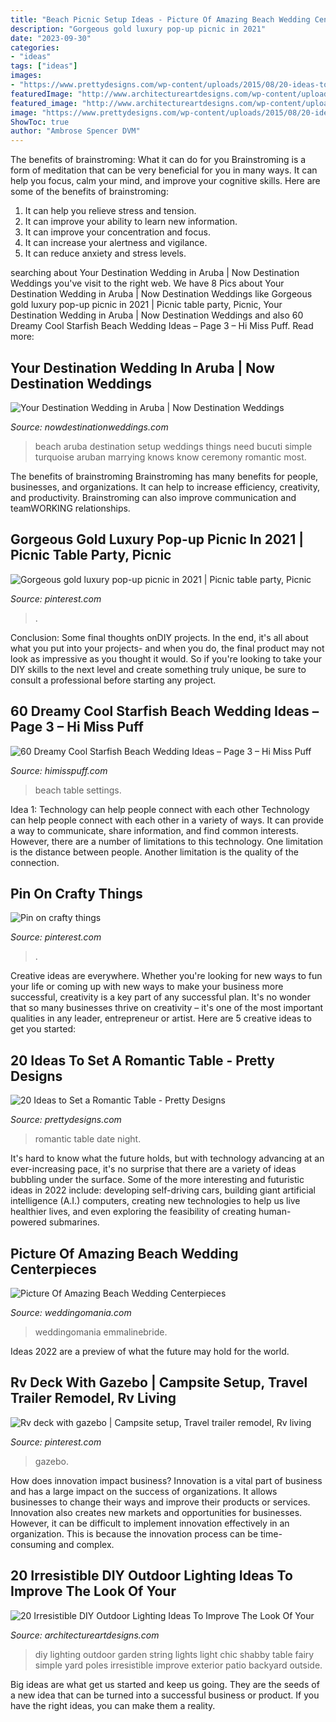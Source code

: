 ```yaml
---
title: "Beach Picnic Setup Ideas - Picture Of Amazing Beach Wedding Centerpieces"
description: "Gorgeous gold luxury pop-up picnic in 2021"
date: "2023-09-30"
categories:
- "ideas"
tags: ["ideas"]
images:
- "https://www.prettydesigns.com/wp-content/uploads/2015/08/20-ideas-to-set-a-romantic-table13.jpg"
featuredImage: "http://www.architectureartdesigns.com/wp-content/uploads/2016/08/8-25-e1471263306965-630x814.jpg"
featured_image: "http://www.architectureartdesigns.com/wp-content/uploads/2016/08/8-25-e1471263306965-630x814.jpg"
image: "https://www.prettydesigns.com/wp-content/uploads/2015/08/20-ideas-to-set-a-romantic-table13.jpg"
ShowToc: true
author: "Ambrose Spencer DVM"
---
```



The benefits of brainstroming: What it can do for you
Brainstroming is a form of meditation that can be very beneficial for you in many ways. It can help you focus, calm your mind, and improve your cognitive skills. Here are some of the benefits of brainstroming: 
1. It can help you relieve stress and tension.
2. It can improve your ability to learn new information.
3. It can improve your concentration and focus. 
4. It can increase your alertness and vigilance. 
5. It can reduce anxiety and stress levels.

	

		
searching about Your Destination Wedding in Aruba | Now Destination Weddings you've visit to the right web. We have 8 Pics about Your Destination Wedding in Aruba | Now Destination Weddings like Gorgeous gold luxury pop-up picnic in 2021 | Picnic table party, Picnic, Your Destination Wedding in Aruba | Now Destination Weddings and also 60 Dreamy Cool Starfish Beach Wedding Ideas – Page 3 – Hi Miss Puff. Read more:
		
    
## Your Destination Wedding In Aruba | Now Destination Weddings

<img loading=lazy src="https://www.nowdestinationweddings.com/sites/default/files/styles/blog_header_image/public/BucutiWeddingSetup3_H.jpg?itok=9UGUmlg7" onerror="this.onerror=null;this.src='https://tse4.mm.bing.net/th?id=OIP.TZfuhWDQuHB9aPnoSYBW8AHaEM&amp;pid=15.1';" alt="Your Destination Wedding in Aruba | Now Destination Weddings">

_Source: nowdestinationweddings.com_

>beach aruba destination setup weddings things need bucuti simple turquoise aruban marrying knows know ceremony romantic most. 

	

The benefits of brainstroming
Brainstroming has many benefits for people, businesses, and organizations. It can help to increase efficiency, creativity, and productivity. Brainstroming can also improve communication and teamWORKING relationships.

    
## Gorgeous Gold Luxury Pop-up Picnic In 2021 | Picnic Table Party, Picnic

<img loading=lazy src="https://i.pinimg.com/736x/22/84/a0/2284a0f6d638f1084ced9e4656f83030.jpg" onerror="this.onerror=null;this.src='https://tse4.mm.bing.net/th?id=OIP.fnFsmTxBTd4o2-3ii8QEfQHaLH&amp;pid=15.1';" alt="Gorgeous gold luxury pop-up picnic in 2021 | Picnic table party, Picnic">

_Source: pinterest.com_

>. 

	

Conclusion: Some final thoughts onDIY projects.
In the end, it's all about what you put into your projects- and when you do, the final product may not look as impressive as you thought it would. So if you're looking to take your DIY skills to the next level and create something truly unique, be sure to consult a professional before starting any project.

    
## 60 Dreamy Cool Starfish Beach Wedding Ideas – Page 3 – Hi Miss Puff

<img loading=lazy src="http://www.himisspuff.com/wp-content/uploads/2016/08/beach-wedding-table-settings.jpg" onerror="this.onerror=null;this.src='https://tse2.mm.bing.net/th?id=OIP.KuTkyVmSYwLDJmbELDIm7wHaLH&amp;pid=15.1';" alt="60 Dreamy Cool Starfish Beach Wedding Ideas – Page 3 – Hi Miss Puff">

_Source: himisspuff.com_

>beach table settings. 

	

Idea 1: Technology can help people connect with each other
Technology can help people connect with each other in a variety of ways. It can provide a way to communicate, share information, and find common interests. However, there are a number of limitations to this technology. One limitation is the distance between people. Another limitation is the quality of the connection.

    
## Pin On Crafty Things

<img loading=lazy src="https://i.pinimg.com/736x/6c/b2/c8/6cb2c8b9bbd65540a4e6c8e365d1feec.jpg" onerror="this.onerror=null;this.src='https://tse2.mm.bing.net/th?id=OIP.Itlj6iQB6E85eS0VjuNCWAHaKI&amp;pid=15.1';" alt="Pin on crafty things">

_Source: pinterest.com_

>. 

	

Creative ideas are everywhere. Whether you're looking for new ways to fun your life or coming up with new ways to make your business more successful, creativity is a key part of any successful plan. It's no wonder that so many businesses thrive on creativity – it's one of the most important qualities in any leader, entrepreneur or artist. Here are 5 creative ideas to get you started: 

    
## 20 Ideas To Set A Romantic Table - Pretty Designs

<img loading=lazy src="https://www.prettydesigns.com/wp-content/uploads/2015/08/20-ideas-to-set-a-romantic-table13.jpg" onerror="this.onerror=null;this.src='https://tse2.mm.bing.net/th?id=OIP.2IQ7SrVe--TlzsIdek4c3wHaLI&amp;pid=15.1';" alt="20 Ideas to Set a Romantic Table - Pretty Designs">

_Source: prettydesigns.com_

>romantic table date night. 

	

It's hard to know what the future holds, but with technology advancing at an ever-increasing pace, it's no surprise that there are a variety of ideas bubbling under the surface. Some of the more interesting and futuristic ideas in 2022 include: developing self-driving cars, building giant artificial intelligence (A.I.) computers, creating new technologies to help us live healthier lives, and even exploring the feasibility of creating human-powered submarines.

    
## Picture Of Amazing Beach Wedding Centerpieces

<img loading=lazy src="https://i.weddingomania.com/40-amazing-beach-wedding-centerpieces-27.jpg" onerror="this.onerror=null;this.src='https://tse1.mm.bing.net/th?id=OIP.qZCV0hpy9plzHPbtv0oA-gHaLH&amp;pid=15.1';" alt="Picture Of Amazing Beach Wedding Centerpieces">

_Source: weddingomania.com_

>weddingomania emmalinebride. 

	

Ideas 2022 are a preview of what the future may hold for the world.

    
## Rv Deck With Gazebo | Campsite Setup, Travel Trailer Remodel, Rv Living

<img loading=lazy src="https://i.pinimg.com/736x/3d/93/8b/3d938bbd1c4d2f2a631ea67ec22551ec--gazebo-rv.jpg" onerror="this.onerror=null;this.src='https://tse1.mm.bing.net/th?id=OIP.CTp_nwfEAK8tAZhIYfM8UAHaNL&amp;pid=15.1';" alt="Rv deck with gazebo | Campsite setup, Travel trailer remodel, Rv living">

_Source: pinterest.com_

>gazebo. 

	

How does innovation impact business?
Innovation is a vital part of business and has a large impact on the success of organizations. It allows businesses to change their ways and improve their products or services. Innovation also creates new markets and opportunities for businesses. However, it can be difficult to implement innovation effectively in an organization. This is because the innovation process can be time-consuming and complex.

    
## 20 Irresistible DIY Outdoor Lighting Ideas To Improve The Look Of Your

<img loading=lazy src="http://www.architectureartdesigns.com/wp-content/uploads/2016/08/8-25-e1471263306965-630x814.jpg" onerror="this.onerror=null;this.src='https://tse1.mm.bing.net/th?id=OIP.w-zXK1nY96aiV9xIgf5lsAHaJk&amp;pid=15.1';" alt="20 Irresistible DIY Outdoor Lighting Ideas To Improve The Look Of Your">

_Source: architectureartdesigns.com_

>diy lighting outdoor garden string lights light chic shabby table fairy simple yard poles irresistible improve exterior patio backyard outside. 

	

Big ideas are what get us started and keep us going. They are the seeds of a new idea that can be turned into a successful business or product. If you have the right ideas, you can make them a reality.

